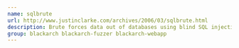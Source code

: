 ```yaml
---
name: sqlbrute
url: http://www.justinclarke.com/archives/2006/03/sqlbrute.html
description: Brute forces data out of databases using blind SQL injection.
group: blackarch blackarch-fuzzer blackarch-webapp
---
```

